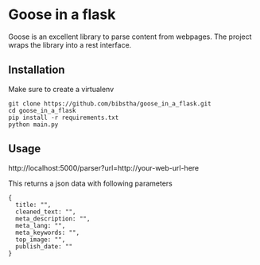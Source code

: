 # Goose in a flask

Goose is an excellent library to parse content from webpages. The project wraps the library into a rest interface.

## Installation

Make sure to create a virtualenv

    git clone https://github.com/bibstha/goose_in_a_flask.git
    cd goose_in_a_flask
    pip install -r requirements.txt
    python main.py

## Usage

http://localhost:5000/parser?url=http://your-web-url-here

This returns a json data with following parameters

    {
      title: "",
      cleaned_text: "",
      meta_description: "",
      meta_lang: "",
      meta_keywords: "",
      top_image: "",
      publish_date: ""
    }